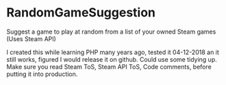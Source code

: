 # RandomGameSuggestion
Suggest a game to play at random from a list of your owned Steam games (Uses Steam API)

I created this while learning PHP many years ago, tested it 04-12-2018 an it still works, figured I would release it on github. Could use some tidying up. Make sure you read Steam ToS, Steam API ToS, Code comments, before putting it into production.
